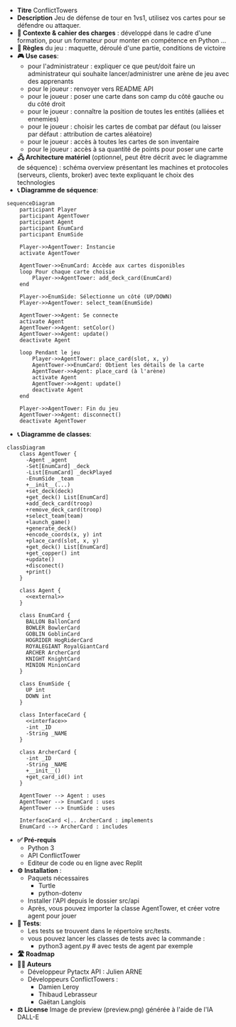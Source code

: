 - **Titre** ConflictTowers
- **Description** Jeu de défense de tour en 1vs1, utilisez vos cartes pour se défendre ou attaquer.
- **🎯 Contexte & cahier des charges** : développé dans le cadre d'une formation, pour un formateur pour monter en compétence en Python ...
- **🎲 Règles** du jeu : maquette, déroulé d'une partie, conditions de victoire
- **🎮 Use cases**:
    - pour l'administrateur : expliquer ce que peut/doit faire un administrateur qui souhaite lancer/administrer une arène de jeu avec des apprenants 
    - pour le joueur : renvoyer vers README API
    - pour le joueur : poser une carte dans son camp du côté gauche ou du côté droit
    - pour le joueur : connaître la position de toutes les entités (alliées et ennemies)
    - pour le joueur : choisir les cartes de combat par défaut (ou laisser par défaut : attribution de cartes aléatoire)
    - pour le joueur : accès à toutes les cartes de son inventaire
    - pour le joueur : accès à sa quantité de points pour poser une carte
- **🖧 Architecture matériel** (optionnel, peut être décrit avec le diagramme de séquence) : schéma overview présentant les machines et protocoles (serveurs, clients, broker) avec texte expliquant le choix des technologies 
- **📞 Diagramme de séquence**: 

```mermaid
sequenceDiagram
    participant Player
    participant AgentTower
    participant Agent
    participant EnumCard
    participant EnumSide

    Player->>AgentTower: Instancie
    activate AgentTower

    AgentTower->>EnumCard: Accède aux cartes disponibles
    loop Pour chaque carte choisie
        Player->>AgentTower: add_deck_card(EnumCard)
    end

    Player->>EnumSide: Sélectionne un côté (UP/DOWN)
    Player->>AgentTower: select_team(EnumSide)

    AgentTower->>Agent: Se connecte
    activate Agent
    AgentTower->>Agent: setColor()
    AgentTower->>Agent: update()
    deactivate Agent

    loop Pendant le jeu
        Player->>AgentTower: place_card(slot, x, y)
        AgentTower->>EnumCard: Obtient les détails de la carte
        AgentTower->>Agent: place_card (à l'arène)
        activate Agent
        AgentTower->>Agent: update()
        deactivate Agent
    end

    Player->>AgentTower: Fin du jeu
    AgentTower->>Agent: disconnect()
    deactivate AgentTower
```

- **📞 Diagramme de classes**:

```mermaid
classDiagram
    class AgentTower {
      -Agent _agent
      -Set[EnumCard] _deck
      -List[EnumCard] _deckPlayed
      -EnumSide _team
      +__init__(...)
      +set_deck(deck)
      +get_deck() List[EnumCard]
      +add_deck_card(troop)
      +remove_deck_card(troop)
      +select_team(team)
      +launch_game()
      +generate_deck()
      +encode_coords(x, y) int
      +place_card(slot, x, y)
      +get_deck() List[EnumCard]
      +get_copper() int
      +update()
      +disconect()
      +print()
    }

    class Agent {
      <<external>>
    }

    class EnumCard {
      BALLON BallonCard
      BOWLER BowlerCard
      GOBLIN GoblinCard
      HOGRIDER HogRiderCard
      ROYALEGIANT RoyalGiantCard
      ARCHER ArcherCard
      KNIGHT KnightCard
      MINION MinionCard
    }

    class EnumSide {
      UP int
      DOWN int
    }

    class InterfaceCard {
      <<interface>>
      -int _ID
      -String _NAME
    }

    class ArcherCard {
      -int _ID
      -String _NAME
      +__init__()
      +get_card_id() int
    }

    AgentTower --> Agent : uses
    AgentTower --> EnumCard : uses
    AgentTower --> EnumSide : uses

    InterfaceCard <|.. ArcherCard : implements
    EnumCard --> ArcherCard : includes
```

- **✅ Pré-requis** 
    - Python 3
    - API ConflictTower
    - Editeur de code ou en ligne avec Replit
- **⚙️ Installation** :
    - Paquets nécessaires
        - Turtle
        - python-dotenv
    - Installer l'API depuis le dossier src/api
    - Après, vous pouvez importer la classe AgentTower, et créer votre agent pour jouer
- **🧪 Tests**: 
    - Les tests se trouvent dans le répertoire src/tests.
    - vous pouvez lancer les classes de tests avec la commande :
        - python3 agent.py # avec tests de agent par exemple
- **🛣️ Roadmap**
- **🧑‍💻 Auteurs**
    - Développeur Pytactx API : Julien ARNE
    - Développeurs ConflictTowers :
        - Damien Leroy
        - Thibaud Lebrasseur
        - Gaëtan Langlois
- **⚖️ License** Image de preview (preview.png) générée à l'aide de l'IA DALL-E
